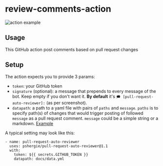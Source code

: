 # review-comments-action

![action example](https://raw.githubusercontent.com/pshergie/pull-request-auto-reviewer/main/img/example.jpg)

## Usage

This GitHub action post comments based on pull request changes

## Setup

The action expects you to provide 3 params:

- `token`: your GitHub token
- `signature` (optional): a message that prepends to every message of the bot. Keep empty if you don't want it. **By default** it's `🗯️ [pull-request-auto-reviewer]:` (as per screenshot).
- `datapath`: a path to a yaml file with pairs of `paths` and `message`. `paths` is to specify path(s) of changes that would trigger posting of followed `message` as a pull request comment. `message` could be a simple string or a markdown. [Example](https://raw.githubusercontent.com/pshergie/pull-request-auto-reviewer/main/docs/data.yml)

A typical setting may look like this:

```
- name: pull-request-auto-reviewer
  uses: pshergie/pull-request-auto-reviewer@1.1
  with:
    token: ${{ secrets.GITHUB_TOKEN }}
    datapath: docs/data.yml
```
